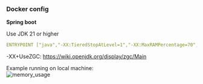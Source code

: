 ### Docker config


**Spring boot**   

Use JDK 21 or higher   

```yml
ENTRYPOINT ["java","-XX:TieredStopAtLevel=1","-XX:MaxRAMPercentage=70","-XX:+UseZGC","-XX:+UseDynamicNumberOfGCThreads","-Xss512k","-XX:SoftMaxHeapSize=64m","-Xmx128m","-XX:ZUncommitDelay=30","-Dspring.main.lazy-initialization=true","","org.springframework.boot.loader.JarLauncher"]
```
-XX+UseZGC: https://wiki.openjdk.org/display/zgc/Main

Example running on local machine:   
![memory_usage](https://github.com/clebersimm/random-dev-stuff/assets/5503854/3009d32c-9f38-4cf6-8a3c-2c42b32fa2fd)
